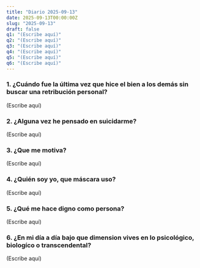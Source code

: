 ```yaml
---
title: "Diario 2025-09-13"
date: 2025-09-13T00:00:00Z
slug: "2025-09-13"
draft: false
q1: "(Escribe aquí)"
q2: "(Escribe aquí)"
q3: "(Escribe aquí)"
q4: "(Escribe aquí)"
q5: "(Escribe aquí)"
q6: "(Escribe aquí)"
---
```

### 1. ¿Cuándo fue la última vez que hice el bien a los demás sin buscar una retribución personal?
(Escribe aquí)

### 2. ¿Alguna vez he pensado en suicidarme?
(Escribe aquí)

### 3. ¿Que me motiva?
(Escribe aquí)

### 4. ¿Quién soy yo, que máscara uso?
(Escribe aquí)

### 5. ¿Qué me hace digno como persona?
(Escribe aquí)

### 6. ¿En mi día a día bajo que dimension vives en lo psicológico, biologíco o transcendental?
(Escribe aquí)